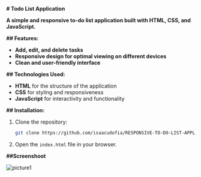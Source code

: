  **# Todo List Application**

**A simple and responsive to-do list application built with HTML, CSS, and JavaScript.**

**## Features:**

- **Add, edit, and delete tasks**
- **Responsive design for optimal viewing on different devices**
- **Clean and user-friendly interface**

**## Technologies Used:**

- **HTML** for the structure of the application
- **CSS** for styling and responsiveness
- **JavaScript** for interactivity and functionality

**## Installation:**

1. Clone the repository:
   ```bash
   git clone https://github.com/isaacudofia/RESPONSIVE-TO-DO-LIST-APPLICATION.git
   ```
2. Open the `index.html` file in your browser.

**##Screenshoot**

![picture1](https://github.com/isaacudofia/RESPONSIVE-TO-DO-LIST-APPLICATION/assets/100437247/3b24c0f9-e7a2-4f85-bbb4-be7600228f54)
